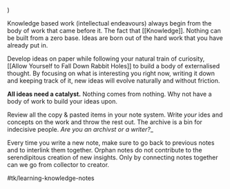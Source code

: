 )

Knowledge based work (intellectual endeavours) always begin from the body of work that came before it. The fact that [[Knowledge]]. Nothing can be built from a zero base. Ideas are born out of the hard work that you have already put in.

Develop ideas on paper while following your natural train of curiosity, [[Allow Yourself to Fall Down Rabbit Holes]] to build a body of externalised thought. By focusing on what is interesting you right now, writing it down and keeping track of it, new ideas will evolve naturally and without friction.

**All ideas need a catalyst.** Nothing comes from nothing. Why not have a body of work to build your ideas upon.

Review all the copy & pasted items in your note system. Write *your* ides and concepts on the work and throw the rest out. The archive is a bin for indecisive people. *Are you an archivst or a writer?*_

Every time you write a new note, make sure to go back to previous notes and to interlink them together. Orphan notes do not contribute to the serendipitous creation of new insights. Only by connecting notes together can we go from collector to creator.

#tk/learning-knowledge-notes